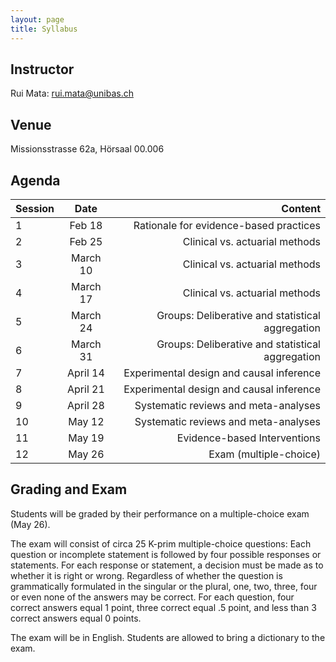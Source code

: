 ```yaml
---
layout: page
title: Syllabus
---
```


## Instructor
Rui Mata: [rui.mata@unibas.ch](rui.mata@unibas.ch)

## Venue
Missionsstrasse 62a, Hörsaal 00.006

## Agenda

| Session        | Date           | Content  |
| ----- |:-------------:| -----:|
| 1 | Feb 18 | Rationale for evidence-based practices |
| 2 | Feb 25 | Clinical vs. actuarial methods |
| 3 | March 10 | Clinical vs. actuarial methods |
| 4 | March 17 | Clinical vs. actuarial methods |
| 5 | March 24|  Groups: Deliberative and statistical aggregation |
| 6 | March 31|  Groups: Deliberative and statistical aggregation |
| 7 | April 14 |    Experimental design and causal inference |
| 8 | April 21 |    Experimental design and causal inference |
| 9 | April 28 |    Systematic reviews and meta-analyses |
| 10 | May 12 |    Systematic reviews and meta-analyses |
| 11 | May 19 |    Evidence-based Interventions |
| 12 | May 26 |    Exam (multiple-choice) |

## Grading and Exam

Students will be graded by their performance on a multiple-choice exam (May 26). 

The exam will consist of circa 25 K-prim multiple-choice questions: Each question or incomplete statement is followed by four possible responses or statements. For each response or statement, a decision must be made as to whether it is right or wrong. Regardless of whether the question is grammatically formulated in the singular or the plural, one, two, three, four or even none of the answers may be correct. For each question, four correct answers equal 1 point, three correct equal .5 point, and less than 3 correct answers equal 0 points. 

The exam will be in English. Students are allowed to bring a dictionary to the exam. 
